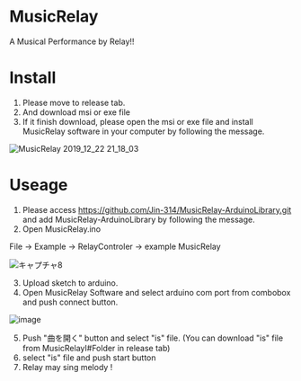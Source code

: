# MusicRelay
A Musical Performance by Relay!!
# Install
1. Please move to release tab.
2. And download msi or exe file
3. If it finish download, please open the msi or exe file and install MusicRelay software in your computer by following the message.

![MusicRelay 2019_12_22 21_18_03](https://user-images.githubusercontent.com/58265068/71321686-abc0fa00-2500-11ea-80d4-66d2898c915c.png)

# Useage
1. Please access https://github.com/Jin-314/MusicRelay-ArduinoLibrary.git 
   and add MusicRelay-ArduinoLibrary by following the message.
2. Open MusicRelay.ino

File -> Example -> RelayControler -> example MusicRelay

![キャプチャ8](https://user-images.githubusercontent.com/58265068/71321967-e331a580-2504-11ea-93db-273dc86d16ad.PNG)

3. Upload sketch to arduino.
4. Open MusicRelay Software and select arduino com port from combobox and push connect button.

![image](https://user-images.githubusercontent.com/58265068/71321888-b204a580-2503-11ea-9b65-50189367f276.png)

5. Push "曲を開く" button and select "is" file. (You can download "is" file from MusicRelayI#Folder in release tab)
6. select "is" file and push start button
7. Relay may sing melody !
